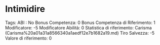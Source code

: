 # Intimidire

Tags: ABI
: No
Bonus Competenza: 0
Bonus Competenza di Riferimento: 1
Modificatore: -5
Modificatore  Abilità: 0
Statistica di riferimento: Carisma (Carisma%20a01a31a8566340a1aedf12e7b1682a19.md)
Tiro Salvezza: -5
Valore di riferimento: 0